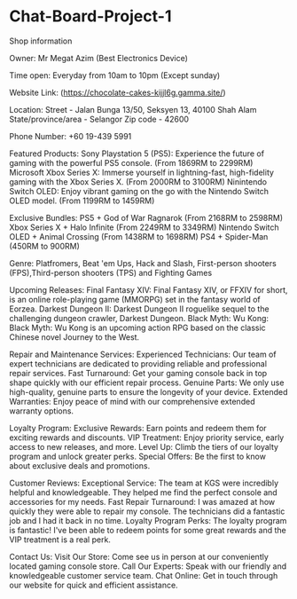 # Chat-Board-Project-1
Shop information

Owner:
Mr Megat Azim (Best Electronics Device)

Time open:
Everyday from 10am to 10pm (Except sunday)

Website Link:
(https://chocolate-cakes-kijjl6g.gamma.site/)

Location:
Street - Jalan Bunga 13/50, Seksyen 13, 40100 Shah Alam
State/province/area - Selangor
Zip code - 42600

Phone Number:
+60 19-439 5991

Featured Products:
Sony Playstation 5 (PS5): Experience the future of gaming with the powerful PS5 console. (From 1869RM to 2299RM)
Microsoft Xbox Series X: Immerse yourself in lightning-fast, high-fidelity gaming with the Xbox Series X. (From 2000RM to 3100RM)
Ninintendo Switch OLED: Enjoy vibrant gaming on the go with the Nintendo Switch OLED model. (From 1199RM to 1459RM)

Exclusive Bundles:
PS5 + God of War Ragnarok (From 2168RM to 2598RM)
Xbox Series X + Halo Infinite (From 2249RM to 3349RM)
Nintendo Switch OLED + Animal Crossing (From 1438RM to 1698RM)
PS4 + Spider-Man (450RM to 900RM)

Genre:
Platfromers, Beat 'em Ups, Hack and Slash, First-person shooters (FPS),Third-person shooters (TPS) and Fighting Games

Upcoming Releases:
Final Fantasy XIV: Final Fantasy XIV, or FFXIV for short, is an online role-playing game (MMORPG) set in the fantasy world of Eorzea.
Darkest Dungeon II: Darkest Dungeon II roguelike sequel to the challenging dungeon crawler, Darkest Dungeon.
Black Myth: Wu Kong: Black Myth: Wu Kong is an upcoming action RPG based on the classic Chinese novel Journey to the West.

Repair and Maintenance Services:
Experienced Technicians: Our team of expert technicians are dedicated to providing reliable and professional repair services.
Fast Turnaround: Get your gaming console back in top shape quickly with our efficient repair process.
Genuine Parts: We only use high-quality, genuine parts to ensure the longevity of your device.
Extended Warranties: Enjoy peace of mind with our comprehensive extended warranty options.

Loyalty Program:
Exclusive Rewards: Earn points and redeem them for exciting rewards and discounts.
VIP Treatment: Enjoy priority service, early access to new releases, and more.
Level Up: Climb the tiers of our loyalty program and unlock greater perks.
Special Offers: Be the first to know about exclusive deals and promotions.

Customer Reviews:
Exceptional Service: The team at KGS were incredibly helpful and knowledgeable. They helped me find the perfect console and accessories for my needs.
Fast Repair Turnaround: I was amazed at how quickly they were able to repair my console. The technicians did a fantastic job and I had it back in no time.
Loyalty Program Perks: The loyalty program is fantastic! I've been able to redeem points for some great rewards and the VIP treatment is a real perk.

Contact Us:
Visit Our Store: Come see us in person at our conveniently located gaming console store.
Call Our Experts: Speak with our friendly and knowledgeable customer service team.
Chat Online: Get in touch through our website for quick and efficient assistance.


